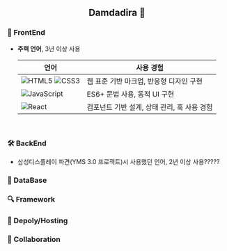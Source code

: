 <div align="center">
 <h2>Damdadira 🍊</h2>
 <!-- <div align="center">
 <h3 >WEB FrontEnd Developer</h3>
 <a href="https://false-meter-8d6.notion.site/1faeb401868d802d8a70d46321f89056">
   <img src="https://img.shields.io/badge/Notion-%23000000.svg?style=for-the-badge&logoColor=white&color=green"/>
 </a> -->
</div>
 
### 🎨 FrontEnd
- **주력 언어**, 3년 이상 사용
  
  <table>
    <thead>
      <tr>
        <th>언어</th>
        <th>사용 경험</th>
      </tr>
    </thead>
    <tbody>
      <tr>
        <td>
          <img src="https://img.shields.io/badge/HTML5-E34F26?style=flat-square&logo=HTML5&logoColor=white" alt="HTML5" />
          <img src="https://img.shields.io/badge/CSS3-%231572B6.svg?style=flat-square&logo=css3&logoColor=white" alt="CSS3" />
        </td>
        <td>웹 표준 기반 마크업, 반응형 디자인 구현</td>
      </tr>
      <tr>
        <td>
          <img src="https://img.shields.io/badge/-JavaScript-F7DF1E?style=flat-square&logo=javaScript&logoColor=white" alt="JavaScript" />
        </td>
        <td>ES6+ 문법 사용, 동적 UI 구현</td>
      </tr>
      <tr>
        <td>
          <img src="https://img.shields.io/badge/React-%2320232a.svg?style=flat-square&logo=react&logoColor=%2361DAFB" alt="React" />
        </td>
        <td>컴포넌트 기반 설계, 상태 관리, 훅 사용 경험</td>
      </tr>
    </tbody>
  </table>
  <br/>
  
### 🛠 BackEnd
- 삼성디스플레이 파견(YMS 3.0 프로젝트)시 사용했던 언어, 2년 이상 사용?????
  
### 💾 DataBase
### 🔍 Framework
### 🚀 Depoly/Hosting
### 🎈 Collaboration
